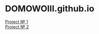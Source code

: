 # DOMOWOIII.github.io
<a href="https://domowoiii.github.io/1.%20First%20page/#">Project № 1</a><br>
<a href="https://domowoiii.github.io/2.%20Mongo/">Project № 2</a>

